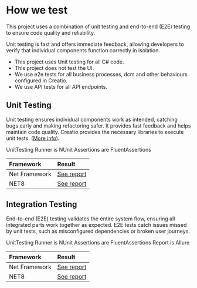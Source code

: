 ﻿---
_layout: landing
---

# How we test

This project uses a combination of unit testing and end-to-end (E2E) testing to ensure code quality and reliability.

Unit testing is fast and offers immediate feedback, allowing developers to verify that individual components function correctly in isolation.
- This project uses Unit testing for all C# code.
- This project does not test the UI.
- We use e2e tests for all business processes, dcm and other behaviours configured in Creatio.
- We use API tests for all API endpoints.

## Unit Testing

Unit testing ensures individual components work as intended, catching bugs early and making refactoring safer.
It provides fast feedback and helps maintain code quality.
Creatio provides the necessary libraries to execute unit tests. ([More info](https://github.com/kirillkrylov/POC/tree/master/tests/Tedom_Base/Libs)).

UnitTesting Runner is NUnit
Assertions are FluentAssertions


| Framework     | Result                |
|:--------------|:----------------------|
| Net Framework | [See report][Unit-NF] |
| NET8          | [See report][Unit-N8] |


## Integration Testing

End-to-end (E2E) testing validates the entire system flow, ensuring all integrated parts work together as expected.
E2E tests catch issues missed by unit tests, such as misconfigured dependencies or broken user journeys.

UnitTesting Runner is NUnit
Assertions are FluentAssertions
Report is Allure


| Framework     | Result                |
|:--------------|:----------------------|
| Net Framework | [See report][E2E-NF]  |
| NET8          | [See report][E2E-N8] |


<!-- named links -->
[Unit-NF]: ./unit/NF/HTML/index.html
[Unit-N8]: ./unit/N8/HTML/index.html
[E2E-NF]: ./e2e/NF/HTML/index.html
[E2E-N8]: ./e2e/N8/HTML/index.html